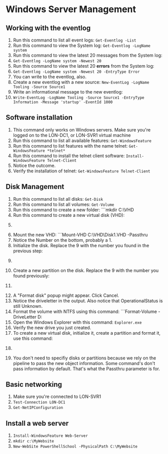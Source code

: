 # Windows Server Management

## Working with the eventlog
1. Run this command to list all event logs: ```Get-Eventlog -List```
1. Run this command to view the System log: ```Get-Eventlog -LogName system```
1. Run this command to view the latest 20 messages from the System log:
1. ```Get-Eventlog -LogName system -Newest 20```
1. Run this command to view the latest 20 **errors** from the System log:
1. ```Get-Eventlog -LogName system -Newest 20 -EntryType Error```
1. You can write to the eventlog, also.
1. Create a new eventlog with a new source: ```New-EventLog -LogName Tooling -Source Source1```
1. Write an informational message to the new eventlog:
1. ```Write-EventLog -LogName Tooling -Source Source1 -EntryType Information -Message 'startup' -EventId 1000```


## Software installation
1. This command only works on Windows servers. Make sure you're logged on to the LON-DC1, or LON-SVR1 virtual machine
1. Run this command to list all available features: ```Get-WindowsFeature```
1. Run this command to list features with the name telnet: ```Get-WindowsFeature *telnet*```
1. Run this command to install the telnet client software: ```Install-WindowsFeature Telnet-Client```
1. Notice the outcome.
1. Verify the installation of telnet: ```Get-WindowsFeature Telnet-Client```


## Disk Management
1. Run this command to list all disks: ```Get-Disk```
1. Run this command to list all volumes: ```Get-Volume```
1. Run this command to create a new folder: ```mkdir C:\VHD
1. Run this command to create a new virtual disk (VHD):
1. ```New-VHD -Path C:\VHD\Disk1.vhd -SizeBytes 8GB -Dynamic
1. Mount the new VHD: ```Mount-VHD C:\VHD\Disk1.VHD -Passthru
1. Notice the Number on the bottom, probably a 1.
1. Initialize the disk. Replace the 9 with the number you found in the previous step:
1. ```Initialize-Disk -Number 9 -Passthru
1. Create a new partition on the disk. Replace the 9 with the number you found previously:
1. ```New-Partition -DiskNumber 9 -UseMaximumSize -AssignDriveLetter
1. A "Format disk" popup might appear. Click Cancel.
1. Notice the driveletter in the output. Also notice that OperationalStatus is still Unknown.
1. Format the volume with NTFS using this command: ```Format-Volume -DriveLetter D:
1. Open the Windows Explorer with this command: ```Explorer.exe```
1. Verify the new drive you just created.
1. To create a new virtual disk, initialize it, create a partition and format it, use this command:
1. ```New-VHD -Path C:\VHD\Disk2.VHD -SizeBytes 8GB -Dynamic | Mount-VHD -Passthru | Initialize-Disk -Passthru | New-Partition -AssignDriveLetter -UseMaximumSize | Format-Volume
1. You don't need to specifiy disks or partitions because we rely on the pipeline to pass the new object information. Some command's don't pass information by default. That's what the Passthru parameter is for.


## Basic networking
1. Make sure you're connected to LON-SVR1
1. ```Test-Connection LON-DC1```
1. ```Get-NetIPConfiguration```


## Install a web server
1. ```Install-WindowsFeature Web-Server```
1. ```mkdir c:\MyWebsite```
1. ```New-WebSite PowerShellSchool -PhysicalPath C:\MyWebsite```

